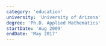 ```yaml
---
category: 'education'
university: 'University of Arizona'
degree: 'Ph.D. Applied Mathematics'
startDate: 'Aug 2009'
endDate: 'May 2017'
---
```

